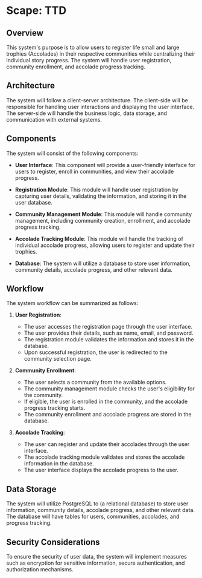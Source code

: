 # Scape: TTD

## Overview

This system's purpose is to allow users to register life small and large trophies (Accolades) in their respective
communities while centralizing their individual story progress. The system will handle user registration, community
enrollment, and accolade progress tracking.

## Architecture

The system will follow a client-server architecture. The client-side will be responsible for handling user interactions
and displaying the user interface. The server-side will handle the business logic, data storage, and communication with
external systems.

## Components

The system will consist of the following components:

- **User Interface**: This component will provide a user-friendly interface for users to register, enroll in
  communities, and view their accolade progress.

- **Registration Module**: This module will handle user registration by capturing user details, validating the
  information, and storing it in the user database.

- **Community Management Module**: This module will handle community management, including community creation,
  enrollment, and accolade progress tracking.

- **Accolade Tracking Module**: This module will handle the tracking of individual accolade progress, allowing users to
  register and update their trophies.

- **Database**: The system will utilize a database to store user information, community details, accolade progress, and
  other relevant data.

## Workflow

The system workflow can be summarized as follows:

1. **User Registration**:
    - The user accesses the registration page through the user interface.
    - The user provides their details, such as name, email, and password.
    - The registration module validates the information and stores it in the database.
    - Upon successful registration, the user is redirected to the community selection page.

2. **Community Enrollment**:
    - The user selects a community from the available options.
    - The community management module checks the user's eligibility for the community.
    - If eligible, the user is enrolled in the community, and the accolade progress tracking starts.
    - The community enrollment and accolade progress are stored in the database.

3. **Accolade Tracking**:
    - The user can register and update their accolades through the user interface.
    - The accolade tracking module validates and stores the accolade information in the database.
    - The user interface displays the accolade progress to the user.

## Data Storage

The system will utilize PostgreSQL to (a relational database) to store user information, community details, accolade
progress, and other relevant data. The database will have tables for users, communities, accolades, and progress
tracking.

## Security Considerations

To ensure the security of user data, the system will implement measures such as encryption for sensitive information,
secure authentication, and authorization mechanisms.
